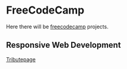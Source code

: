 # FreeCodeCamp

Here there will be <a href="https://www.freecodecamp.org">freecodecamp</a> projects. 
<h2>
  Responsive Web Development
 </h2>
 
  <a href="https://www.spkm2808.github.io/FreeCodeCamp/Course1/Tribute-Page/">Tributepage </a>
  
